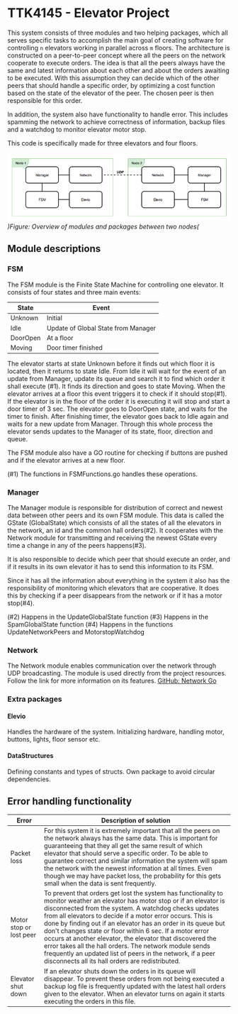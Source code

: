 TTK4145 - Elevator Project
================================

This system consists of three modules and two helping packages, which all serves specific tasks to accomplish the main goal of creating software for controlling `n` elevators working in parallel across `m` floors. The architecture is constructed on a peer-to-peer concept where all the peers on the network cooperate to execute orders. The idea is that all the peers always have the same and latest information about each other and about the orders awaiting to be executed. With this assumption they can decide which of the other peers that should handle a specific order, by optimizing a cost function based on the state of the elevator of the peer. The chosen peer is then responsible for this order.

In addition, the system also have functionality to handle error. This includes spamming the network to achieve correctness of information, backup files and a watchdog to monitor elevator motor stop.

This code is specifically made for three elevators and four floors.

![System architecture](ElevatorSystem.png)
*)Figure: Overview of modules and packages between two nodes(*

Module descriptions
---------------------
###  FSM

The FSM module is the Finite State Machine for controlling one elevator. It consists of four states and three main events:

State| Event
------------ | -------------
Unknown| Initial
Idle| Update of Global State from Manager
DoorOpen| At a floor
Moving| Door timer finished



The elevator starts at state Unknown before it finds out which floor it is located, then it returns to state Idle. From Idle it will wait for the event of an update from Manager, update its queue and search it to find which order it shall execute (#1). It finds its direction and goes to state Moving. When the elevator arrives at a floor this event triggers it to check if it should stop(#1). If the elevator is in the floor of the order it is executing it will stop and start a door timer of 3 sec. The elevator goes to DoorOpen state, and waits for the timer to finish. After finishing timer, the elevator goes back to Idle again and waits for a new update from Manager. Through this whole process the elevator sends updates to the Manager of its state, floor, direction and queue.

The FSM module also have a GO routine for checking if buttons are pushed and if the elevator arrives at a new floor.

(#1) The functions in FSMFunctions.go handles these operations.

###  Manager

The Manager module is responsible for distribution of correct and newest data between other peers and its own FSM module. This data is called the GState (GlobalState) which consists of all the states of all the elevators in the network, an id and the common hall orders(#2). It cooperates with the Network module for transmitting and receiving the newest GState every time a change in any of the peers happens(#3).

It is also responsible to decide which peer that should execute an order, and if it results in its own elevator it has to send this information to its FSM.

Since it has all the information about everything in the system it also has the responsibility of monitoring which elevators that are cooperative. It does this by checking if a peer disappears from the network or if it has a motor stop(#4).


(#2) Happens in the UpdateGlobalState function
(#3) Happens in the SpamGlobalState function
(#4) Happens in the functions UpdateNetworkPeers and MotorstopWatchdog

###  Network
The Network module enables communication over the network through UDP broadcasting. The module is used directly from the project resources. Follow the link for more information on its features.
[GitHub: Network Go](https://github.com/TTK4145/Network-go)


###  Extra packages
#### Elevio
Handles the hardware of the system. Initializing hardware, handling motor, buttons, lights, floor sensor etc.


#### DataStructures
Defining constants and types of structs. Own package to avoid circular dependencies.

Error handling functionality
---------------------------
Error  | Description of solution
------------ | -------------
Packet loss| For this system it is extremely important that all the peers on the network always has the same data. This is important for guaranteeing that they all get the same result of which elevator that should serve a specific order. To be able to guarantee correct and similar information the system will spam the network with the newest information at all times. Even though we may have packet loss, the probability for this gets small when the data is sent frequently.
Motor stop or lost peer| To prevent that orders get lost the system has functionality to monitor weather an elevator has motor stop or if an elevator is disconnected from the system. A watchdog checks updates from all elevators to decide if a motor error occurs. This is done by finding out if an elevator has an order in its queue but don't changes state or floor within 6 sec. If a motor error occurs at another elevator, the elevator that discovered the error takes all the hall orders. The network module sends frequently an updated list of peers in the network, if a peer disconnects all its hall orders are redistributed.
Elevator shut down| If an elevator shuts down the orders in its queue will disappear. To prevent these orders from not being executed a backup log file is frequently updated with the latest hall orders given to the elevator. When an elevator turns on again it starts executing the orders in this file.
